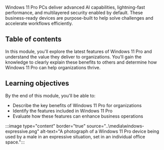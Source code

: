 Windows 11 Pro PCs deliver advanced AI capabilities, lightning-fast performance, and multilayered security enabled by default. These business-ready devices are purpose-built to help solve challenges and accelerate workflows efficiently.

## Table of contents

In this module, you'll explore the latest features of Windows 11 Pro and understand the value they deliver to organizations. You'll gain the knowledge to clearly explain these benefits to others and determine how Windows 11 Pro can help organizations thrive.

## Learning objectives

By the end of this module, you'll be able to:

- Describe the key benefits of Windows 11 Pro for organizations
- Identify the features included in Windows 11 Pro
- Evaluate how these features can enhance business operations


:::image type="content" border="true" source="..\media\windows-expressive.png" alt-text="A photograph of a Windows 11 Pro device being used by a male in an expressive situation, set in an individual office space.":::
